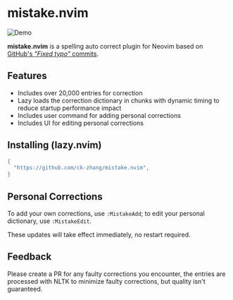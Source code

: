 # mistake.nvim

![Demo](https://github.com/user-attachments/assets/9dea602d-588d-4ca2-8872-29ebb3d0b864)

**mistake.nvim** is a spelling auto correct plugin for Neovim based on [GitHub's *"Fixed typo"* commits](https://github.com/mhagiwara/github-typo-corpus).

## Features
- Includes over 20,000 entries for correction
- Lazy loads the correction dictionary in chunks with dynamic timing to reduce startup performance impact
- Includes user command for adding personal corrections
- Includes UI for editing personal corrections

## Installing (lazy.nvim)

```lua
{
  "https://github.com/ck-zhang/mistake.nvim",
}
```
## Personal Corrections

To add your own corrections, use `:MistakeAdd`;
to edit your personal dictionary, use `:MistakeEdit`.

These updates will take effect immediately, no restart required.

## Feedback

Please create a PR for any faulty corrections you encounter, the entries are processed with NLTK to minimize faulty corrections, but quality isn't guaranteed.
